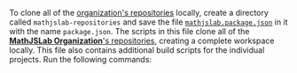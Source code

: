 To clone all of the
[organization's repositories](https://github.com/orgs/MathJSLab/repositories)
locally, create a directory called `mathjslab-repositories` and save the file
[`mathjslab.package.json`](https://github.com/MathJSLab/.github/blob/main/mathjslab.package.json)
in it with the name `package.json`. The scripts in this file clone all of the
[**MathJSLab Organization**'s repositories](https://github.com/orgs/MathJSLab/repositories),
creating a complete workspace locally. This file also contains additional build
scripts for the individual projects. Run the following commands:

